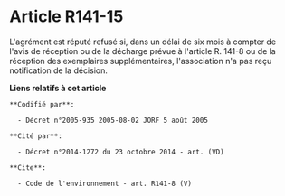 # Article R141-15

L'agrément est réputé refusé si, dans un délai de six mois à compter de l'avis de réception ou de la décharge prévue à
l'article R. 141-8 ou de la réception des exemplaires supplémentaires, l'association n'a pas reçu notification de la
décision.

**Liens relatifs à cet article**

	**Codifié par**:

	  - Décret n°2005-935 2005-08-02 JORF 5 août 2005

	**Cité par**:

	  - Décret n°2014-1272 du 23 octobre 2014 - art. (VD)

	**Cite**:

	  - Code de l'environnement - art. R141-8 (V)
